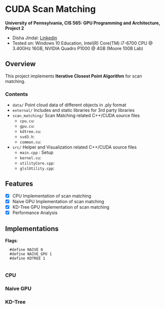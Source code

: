 CUDA Scan Matching
======================

**University of Pennsylvania, CIS 565: GPU Programming and Architecture, Project 2**

* Disha Jindal: [Linkedin](https://www.linkedin.com/in/disha-jindal/)
* Tested on: Windows 10 Education, Intel(R) Core(TM) i7-6700 CPU @ 3.40GHz 16GB, NVIDIA Quadro P1000 @ 4GB (Moore 100B Lab)

## Overview
This project implements **Iterative Closest Point Algorithm** for scan matching. 

### Contents
* `data/` Point cloud data of different objects in .ply format
* `external/` Includes and static libraries for 3rd party libraries
* `scan_matching/` Scan Matching related C++/CUDA source files 
  - `cpu.cu`:
  - `gpu.cu`:
  - `kdtree.cu`:
  - `svd3.h`: 
  - `common.cu`:
* `src/` Helper and Visualization related C++/CUDA source files
  - `main.cpp` : Setup 
  - `kernel.cu`:
  - `utilityCore.cpp`:
  - `glslUtility.cpp`:
  
## Features
   - [x] CPU Implementation of scan matching
   - [x] Naive GPU Implementation of scan matching
   - [x] KD-Tree GPU Implementation of scan matching
   - [x] Performance Analysis

## Implementations

**Flags**:
```
  #define NAIVE 0
  #define NAIVE_GPU 1
  #define KDTREE 1
  
```
### CPU 

### Naive GPU 

### KD-Tree 
